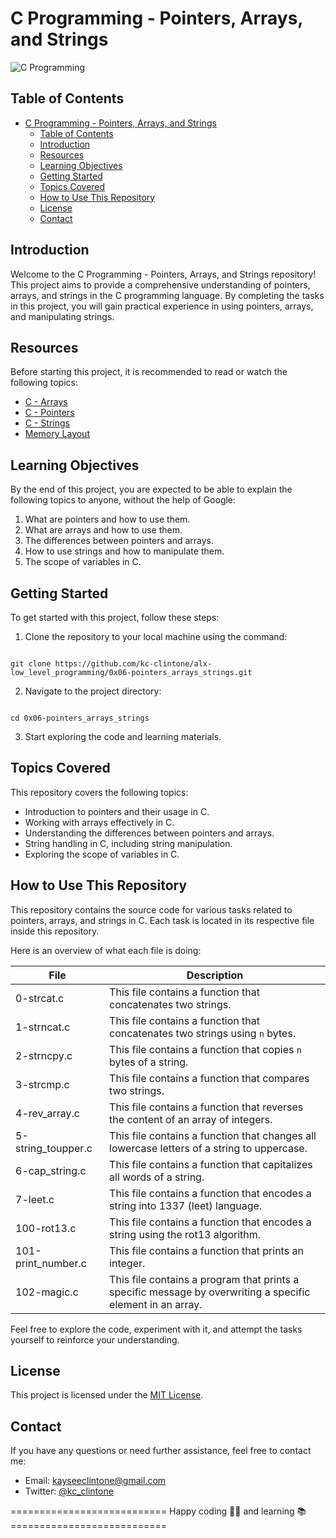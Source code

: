 # C Programming - Pointers, Arrays, and Strings

![C Programming](https://www.getpaidcoursefree.com/wp-content/uploads/2023/03/Master-The-C-Programming-Language.jpg)

## Table of Contents

- [C Programming - Pointers, Arrays, and Strings](#c-programming---pointers-arrays-and-strings)
  - [Table of Contents](#table-of-contents)
  - [Introduction](#introduction)
  - [Resources](#resources)
  - [Learning Objectives](#learning-objectives)
  - [Getting Started](#getting-started)
  - [Topics Covered](#topics-covered)
  - [How to Use This Repository](#how-to-use-this-repository)
  - [License](#license)
  - [Contact](#contact)

## Introduction

Welcome to the C Programming - Pointers, Arrays, and Strings repository! This project aims to provide a comprehensive understanding of pointers, arrays, and strings in the C programming language. By completing the tasks in this project, you will gain practical experience in using pointers, arrays, and manipulating strings.

## Resources

Before starting this project, it is recommended to read or watch the following topics:

- [C - Arrays](https://www.tutorialspoint.com/cprogramming/c_arrays.htm)
- [C - Pointers](https://www.tutorialspoint.com/cprogramming/c_strings.htm)
- [C - Strings](https://www.tutorialspoint.com/cprogramming/c_strings.htm)
- [Memory Layout](https://aticleworld.com/memory-layout-of-c-program/)

## Learning Objectives

By the end of this project, you are expected to be able to explain the following topics to anyone, without the help of Google:

1. What are pointers and how to use them.
2. What are arrays and how to use them.
3. The differences between pointers and arrays.
4. How to use strings and how to manipulate them.
5. The scope of variables in C.

## Getting Started

To get started with this project, follow these steps:

1. Clone the repository to your local machine using the command:
```

git clone https://github.com/kc-clintone/alx-low_level_programming/0x06-pointers_arrays_strings.git

```
2. Navigate to the project directory:
```

cd 0x06-pointers_arrays_strings

```
3. Start exploring the code and learning materials.

## Topics Covered

This repository covers the following topics:

- Introduction to pointers and their usage in C.
- Working with arrays effectively in C.
- Understanding the differences between pointers and arrays.
- String handling in C, including string manipulation.
- Exploring the scope of variables in C.

## How to Use This Repository

This repository contains the source code for various tasks related to pointers, arrays, and strings in C. Each task is located in its respective file inside this repository.

Here is an overview of what each file is doing:

| File              | Description                                                                                                                                         |
| ----------------- | --------------------------------------------------------------------------------------------------------------------------------------------------- |
| 0-strcat.c        | This file contains a function that concatenates two strings.                                                                                       |
| 1-strncat.c       | This file contains a function that concatenates two strings using `n` bytes.                                                                        |
| 2-strncpy.c       | This file contains a function that copies `n` bytes of a string.                                                                                    |
| 3-strcmp.c        | This file contains a function that compares two strings.                                                                                            |
| 4-rev_array.c     | This file contains a function that reverses the content of an array of integers.                                                                    |
| 5-string_toupper.c| This file contains a function that changes all lowercase letters of a string to uppercase.                                                         |
| 6-cap_string.c    | This file contains a function that capitalizes all words of a string.                                                                               |
| 7-leet.c          | This file contains a function that encodes a string into 1337 (leet) language.                                                                      |
| 100-rot13.c       | This file contains a function that encodes a string using the rot13 algorithm.                                                                      |
| 101-print_number.c| This file contains a function that prints an integer.                                                                                               |
| 102-magic.c       | This file contains a program that prints a specific message by overwriting a specific element in an array.                                        |

Feel free to explore the code, experiment with it, and attempt the tasks yourself to reinforce your understanding.

## License

This project is licensed under the [MIT License](link_to_license).

## Contact

If you have any questions or need further assistance, feel free to contact me:

- Email: kayseeclintone@gmail.com
- Twitter: [@kc_clintone](https://twitter.com/kc_clintone)

=========================== Happy coding 👨‍💻 and learning 📚 ===========================
